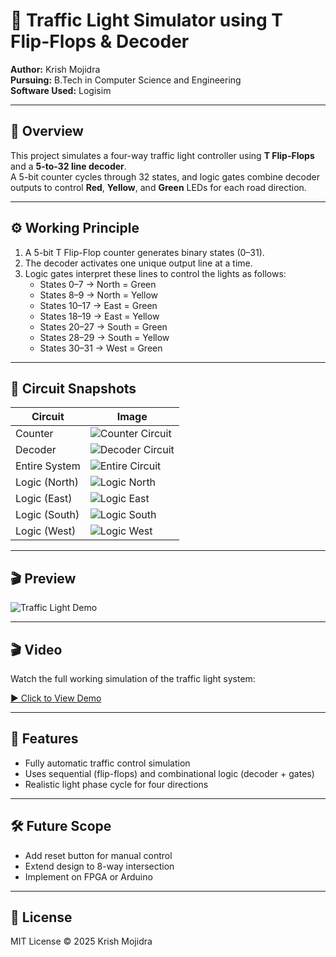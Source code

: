 # 🚦 Traffic Light Simulator using T Flip-Flops & Decoder

**Author:** Krish Mojidra  
**Pursuing:** B.Tech in Computer Science and Engineering    
**Software Used:** Logisim  

---

## 🧠 Overview
This project simulates a four-way traffic light controller using **T Flip-Flops** and a **5-to-32 line decoder**.  
A 5-bit counter cycles through 32 states, and logic gates combine decoder outputs to control **Red**, **Yellow**, and **Green** LEDs for each road direction.

---

## ⚙️ Working Principle
1. A 5-bit T Flip-Flop counter generates binary states (0–31).  
2. The decoder activates one unique output line at a time.  
3. Logic gates interpret these lines to control the lights as follows:
   - States 0–7 → North = Green  
   - States 8–9 → North = Yellow  
   - States 10–17 → East = Green  
   - States 18–19 → East = Yellow  
   - States 20–27 → South = Green  
   - States 28–29 → South = Yellow  
   - States 30–31 → West = Green  

---

## 📸 Circuit Snapshots
| Circuit | Image |
|----------|--------|
| Counter | ![Counter Circuit](Images/Counter_circuit.png) |
| Decoder | ![Decoder Circuit](Images/Decoder_circuit.png) |
| Entire System | ![Entire Circuit](Images/Entire_circuit.png) |
| Logic (North) | ![Logic North](Images/Logic_for_north.png) |
| Logic (East) | ![Logic East](Images/Logic_for_east.png) |
| Logic (South) | ![Logic South](Images/Logic_for_south.png) |
| Logic (West) | ![Logic West](Images/Logic_for_west.png) |

---

## 🎬 Preview
![Traffic Light Demo](Videos/Preview.gif)

---

## 🎬 Video 
Watch the full working simulation of the traffic light system:

[▶️ Click to View Demo](Videos/traffic_light_demo.mp4)

---

## 🧩 Features
- Fully automatic traffic control simulation  
- Uses sequential (flip-flops) and combinational logic (decoder + gates)  
- Realistic light phase cycle for four directions  

---

## 🛠️ Future Scope
- Add reset button for manual control  
- Extend design to 8-way intersection  
- Implement on FPGA or Arduino  

---

## 🧾 License
MIT License © 2025 Krish Mojidra
